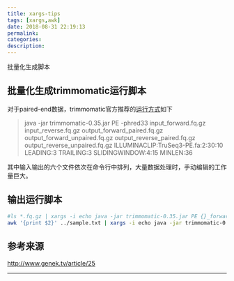 ```yaml
---
title: xargs-tips
tags: [xargs,awk]
date: 2018-08-31 22:19:13
permalink:
categories:
description:
---
```

<p class="description">批量化生成脚本</p>

<!-- more -->

## 批量化生成trimmomatic运行脚本

对于paired-end数据，trimmomatic官方推荐的[运行方式](http://www.usadellab.org/cms/?page=trimmomatic)如下

> java -jar trimmomatic-0.35.jar PE -phred33 input_forward.fq.gz  input_reverse.fq.gz output_forward_paired.fq.gz  output_forward_unpaired.fq.gz output_reverse_paired.fq.gz  output_reverse_unpaired.fq.gz ILLUMINACLIP:TruSeq3-PE.fa:2:30:10  LEADING:3 TRAILING:3 SLIDINGWINDOW:4:15 MINLEN:36

其中输入输出的六个文件依次在命令行中排列，大量数据处理时，手动编辑的工作量巨大。

## 输出运行脚本

```bash
#ls *.fq.gz | xargs -i echo java -jar trimmomatic-0.35.jar PE {}_forward.fq.gz  {}_reverse.fq.gz {}_forward_paired.fq.gz {}_forward_unpaired.fq.gz {}_reverse_paired.fq.gz {}_reverse_unpaired.fq.gz ILLUMINACLIP:TruSeq3-PE.fa:2:30:10 LEADING:5 TRAILING:5 SLIDINGWINDOW:4:5 MINLEN:25 > trimmomatic.sh
awk '{print $2}' ../sample.txt | xargs -i echo java -jar trimmomatic-0.35.jar PE {}_forward.fq.gz  {}_reverse.fq.gz {}_forward_paired.fq.gz {}_forward_unpaired.fq.gz {}_reverse_paired.fq.gz {}_reverse_unpaired.fq.gz ILLUMINACLIP:TruSeq3-PE.fa:2:30:10 LEADING:5 TRAILING:10 SLIDINGWINDOW:4:5 MINLEN:36 > trimmomatic.sh
```

## 参考来源

http://www.genek.tv/article/25

<hr />